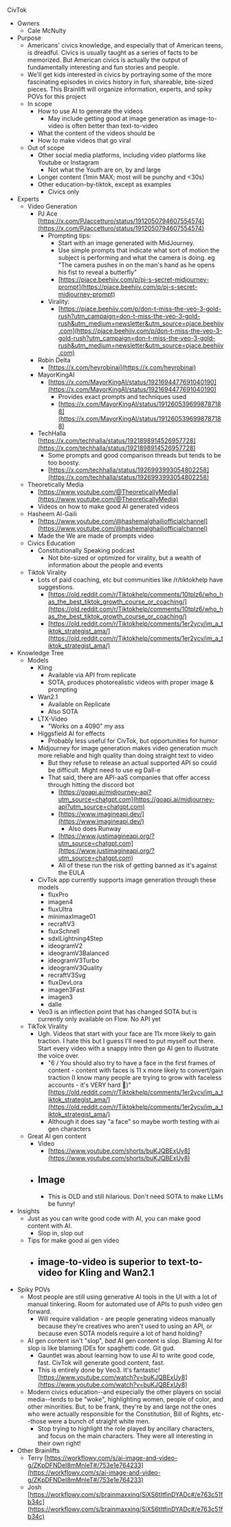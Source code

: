 CivTok

- Owners
  - Cale McNulty
- Purpose
  - Americans' civics knowledge, and especially that of American teens, is dreadful. Civics is usually taught as a series of facts to be memorized. But American civics is actually the output of fundamentally interesting and fun stories and people. 
  - We'll get kids interested in civics by portraying some of the more fascinating episodes in civics history in fun, shareable, bite-sized pieces. This Brainlift will organize information, experts, and spiky POVs for this project
  - In scope
    - How to use AI to generate the videos
      - May include getting good at image generation as image-to-video is often better than text-to-video
    - What the content of the videos should be
    - How to make videos that go viral
  - Out of scope
    - Other social media platforms, including video platforms like Youtube or Instagram
      - Not what the Youth are on, by and large
    - Longer content (1min MAX; most will be punchy and <30s)
    - Other education-by-tiktok, except as examples
      - Civics only
- Experts
  - Video Generation
    - PJ Ace [https://x.com/PJaccetturo/status/1912050794607554574](https://x.com/PJaccetturo/status/1912050794607554574)
      - Prompting tips:
        - Start with an image generated with MidJourney.
        - Use simple prompts that indicate what sort of motion the subject is performing and what the camera is doing. eg "The camera pushes in on the man's hand as he opens his fist to reveal a butterfly"
        - [https://pjace.beehiiv.com/p/pj-s-secret-midjourney-prompt](https://pjace.beehiiv.com/p/pj-s-secret-midjourney-prompt)
      - Virality:
        - [https://pjace.beehiiv.com/p/don-t-miss-the-veo-3-gold-rush?utm_campaign=don-t-miss-the-veo-3-gold-rush&utm_medium=newsletter&utm_source=pjace.beehiiv.com](https://pjace.beehiiv.com/p/don-t-miss-the-veo-3-gold-rush?utm_campaign=don-t-miss-the-veo-3-gold-rush&utm_medium=newsletter&utm_source=pjace.beehiiv.com)
    - Robin Delta
      - [https://x.com/heyrobinai](https://x.com/heyrobinai)
    - MayorKingAI
      - [https://x.com/MayorKingAI/status/1921694477691040190](https://x.com/MayorKingAI/status/1921694477691040190)
        - Provides exact prompts and techniques used
        - [https://x.com/MayorKingAI/status/1912605396998787188](https://x.com/MayorKingAI/status/1912605396998787188)
    - TechHalla [https://x.com/techhalla/status/1921898914526957728](https://x.com/techhalla/status/1921898914526957728)
      - Some prompts and good comparison threads but tends to be too boosty.
      - [https://x.com/techhalla/status/1926993993054802258](https://x.com/techhalla/status/1926993993054802258)
  - Theoretically Media
    - [https://www.youtube.com/@TheoreticallyMedia](https://www.youtube.com/@TheoreticallyMedia)
    - Videos on how to make good AI generated videos
  - Hasheem Al-Gaili
    - [https://www.youtube.com/@hashemalghailiofficialchannel](https://www.youtube.com/@hashemalghailiofficialchannel)
    - Made the We are made of prompts video
  - Civics Education
    - Constitutionally Speaking podcast
      - Not bite-sized or optimized for virality, but a wealth of information about the people and events 
  - Tiktok Virality
    - Lots of paid coaching, etc but communities like /r/tiktokhelp have suggestions.
      - [https://old.reddit.com/r/Tiktokhelp/comments/10tplz6/who_has_the_best_tiktok_growth_course_or_coaching/](https://old.reddit.com/r/Tiktokhelp/comments/10tplz6/who_has_the_best_tiktok_growth_course_or_coaching/)
      - [https://old.reddit.com/r/Tiktokhelp/comments/1er2ycv/im_a_tiktok_strategist_ama/](https://old.reddit.com/r/Tiktokhelp/comments/1er2ycv/im_a_tiktok_strategist_ama/)
- Knowledge Tree
  - Models
    - Kling
      - Available via API from replicate
      - SOTA, produces photorealistic videos with proper image & prompting
    - Wan2.1
      - Available on Replicate
      - Also SOTA
    - LTX-Video
      - "Works on a 4090" my ass
    - Higgsfield AI for effects
      - Probably less useful for CivTok, but opportunities for humor
    - Midjourney for image generation makes video generation much more reliable and high quality than doing straight text to video
      - But they refuse to release an actual supported API so could be difficult. Might need to use eg Dall-e
      - That said, there are API-aaS companies that offer access through hitting the discord bot
        - [https://goapi.ai/midjourney-api?utm_source=chatgpt.com](https://goapi.ai/midjourney-api?utm_source=chatgpt.com)
        - [https://www.imagineapi.dev/](https://www.imagineapi.dev/)
          - Also does Runway
        - [https://www.justimagineapi.org/?utm_source=chatgpt.com](https://www.justimagineapi.org/?utm_source=chatgpt.com)
        - All of these run the risk of getting banned as it's against the EULA
    - CivTok app currently supports image generation through these models
      - fluxPro
      - imagen4
      - fluxUltra
      - minimaxImage01
      - recraftV3
      - fluxSchnell
      - sdxlLightning4Step
      - ideogramV2
      - ideogramV3Balanced
      - ideogramV3Turbo
      - ideogramV3Quality
      - recraftV3Svg
      - fluxDevLora
      - imagen3Fast
      - imagen3
      - dalle
    - Veo3 is an inflection point that has changed SOTA but is currently only available on Flow. No API yet
  - TikTok Virality
    - Ugh. Videos that start with your face are 11x more likely to gain traction. I hate this but I guess I'll need to put myself out there. Start every video with a snappy intro then go AI gen to illustrate the voice over.
      - "6 / You should also try to have a face in the first frames of content - content with faces is 11 x more likely to convert/gain traction (I know many people are trying to grow with faceless accounts - it's VERY hard 🤣)" [https://old.reddit.com/r/Tiktokhelp/comments/1er2ycv/im_a_tiktok_strategist_ama/](https://old.reddit.com/r/Tiktokhelp/comments/1er2ycv/im_a_tiktok_strategist_ama/)
      - Although it does say "a face" so maybe worth testing with ai gen characters
  - Great AI gen content
    - Video
      - [https://www.youtube.com/shorts/buKJQBExUy8](https://www.youtube.com/shorts/buKJQBExUy8)
    - Image
      - 
        - This is OLD and still hilarious. Don't need SOTA to make LLMs be funny!
- Insights
  - Just as you can write good code with AI, you can make good content with AI.
    - Slop in, slop out
  - Tips for make good ai gen video
    - image-to-video is superior to text-to-video for Kling and Wan2.1
      - 
- Spiky POVs
  - Most people are still using generative AI tools in the UI with a lot of manual tinkering. Room for automated use of APIs to push video gen forward.
    - Will require validation - are people generating videos manually because they're creatives who aren't used to using an API, or because even SOTA models require a lot of hand holding?
  - AI gen content isn't "slop", *bad* AI gen content is slop. Blaming AI for slop is like blaming IDEs for spaghetti code. Git gud.
    - Gauntlet was about learning how to use AI to write good code, fast. CivTok will generate good content, fast.
    - This is entirely done by Veo3. It's fantastic! [https://www.youtube.com/watch?v=buKJQBExUy8](https://www.youtube.com/watch?v=buKJQBExUy8)
  - Modern civics education--and especially the other players on social media--tends to be "woke", highlighting women, people of color, and other minorities. But, to be frank, they're by and large not the ones who were actually responsible for the Constitution, Bill of Rights, etc--those were a bunch of straight white men.
    - Stop trying to highlight the role played by ancillary characters, and focus on the main characters. They were all interesting in their own right!
- Other Brainlifts
  - Terry [https://workflowy.com/s/ai-image-and-video-g/ZKpDFNDeI8mMnleT#/753e1e764233](https://workflowy.com/s/ai-image-and-video-g/ZKpDFNDeI8mMnleT#/753e1e764233)
  - Josh [https://workflowy.com/s/brainmaxxing/SiXS6tItfinDYADc#/e763c51fb34c](https://workflowy.com/s/brainmaxxing/SiXS6tItfinDYADc#/e763c51fb34c)
